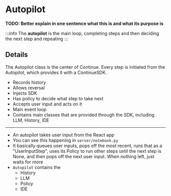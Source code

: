 # Autopilot

**TODO: Better explain in one sentence what this is and what its purpose is**

:::info
The **autopilot** is the main loop, completing steps and then deciding the next step and repeating
:::

## Details

The Autopilot class is the center of Continue. Every step is initiated from the Autopilot, which provides it with a ContinueSDK.

- Records history
- Allows reversal
- Injects SDK
- Has policy to decide what step to take next
- Accepts user input and acts on it
- Main event loop
- Contains main classes that are provided through the SDK, including LLM, History, IDE

---

- An autopilot takes user input from the React app
- You can see this happening in `server/notebook.py`
- It basically queues user inputs, pops off the most recent, runs that as a "UserInputStep", uses its Policy to run other steps until the next step is None, and then pops off the next user input. When nothing left, just waits for more
- `Autopilot` contains the
  - History
  - LLM
  - Policy
  - IDE
